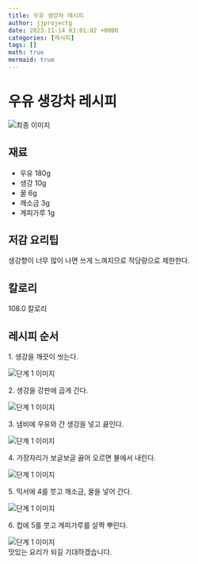 ```yaml
---
title: 우유 생강차 레시피
author: jjprojectg
date: 2023-11-14 03:01:02 +0000
categories: [레시피]
tags: []
math: true
mermaid: true
---
```

<meta name="og:type" content="website"/>
<meta charset="UTF-8"/>
<div class="header">
  <h1>우유 생강차 레시피</h1>
</div>

<div class="container my-4">
  <div class="row">
    <div class="col-12 col-md-6">
      <div class="recipe-image">
        <img src="http://www.foodsafetykorea.go.kr/uploadimg/20150524/20150524053243_1432456363204.jpg" class="step-image" alt="최종 이미지"/>
      </div>
    </div>
    <div class="col-12 col-md-6">
      <div class="ingredients">
        <h2>재료</h2>
        <ul class="card">
          <li> 우유 180g </li>
          <li>  생강 10g </li>
          <li>  꿀 6g </li>
          <li>  깨소금 3g </li>
          <li>  계피가루 1g </li>
</ul>
      </div>
    </div>
    <div class="col-12 col-md-6">
      <div class="ingredients">
        <h2>저감 요리팁</h2>
        <div class="card"> 
          <p>
            생강향이 너무 많이 나면 쓰게 느껴지므로 적당량으로 제한한다.
          </p>
        </div>
      </div>
      <div class="ingredients">
        <h2>칼로리</h2>
        <div class="card"> 
          <p>
            108.0 칼로리
          </p>
        </div>
      </div>
    </div>
  </div>

  <h2 class="my-4">레시피 순서</h2>
  <div class="card recipe-card">
    <div class="card-body recipe-step">
      <p class="card-text step-description">1. 생강을 깨끗이 씻는다.</p>
      <img src="http://www.foodsafetykorea.go.kr/uploadimg/cook/1055-1.jpg" alt="단계 1 이미지" class="step-image"/>
    </div>
  </div>
  <div class="card recipe-card">
    <div class="card-body recipe-step">
      <p class="card-text step-description">2. 생강을 강판에 곱게 간다.</p>
      <img src="http://www.foodsafetykorea.go.kr/uploadimg/cook/1055-2.jpg" alt="단계 1 이미지" class="step-image"/>
    </div>
  </div>
  <div class="card recipe-card">
    <div class="card-body recipe-step">
      <p class="card-text step-description">3. 냄비에 우유와 간 생강을 넣고 끓인다.</p>
      <img src="http://www.foodsafetykorea.go.kr/uploadimg/cook/1055-3.jpg" alt="단계 1 이미지" class="step-image"/>
    </div>
  </div>
  <div class="card recipe-card">
    <div class="card-body recipe-step">
      <p class="card-text step-description">4. 가장자리가 보글보글 끓어 오르면 불에서 내린다.</p>
      <img src="http://www.foodsafetykorea.go.kr/uploadimg/cook/1055-4.jpg" alt="단계 1 이미지" class="step-image"/>
    </div>
  </div>
  <div class="card recipe-card">
    <div class="card-body recipe-step">
      <p class="card-text step-description">5. 믹서에 4를 붓고 깨소금, 꿀을 넣어 간다.</p>
      <img src="http://www.foodsafetykorea.go.kr/uploadimg/cook/1055-5.jpg" alt="단계 1 이미지" class="step-image"/>
    </div>
  </div>
  <div class="card recipe-card">
    <div class="card-body recipe-step">
      <p class="card-text step-description">6. 컵에 5를 붓고 계피가루를 살짝 뿌린다.</p>
      <img src="http://www.foodsafetykorea.go.kr/uploadimg/cook/1055-6.jpg" alt="단계 1 이미지" class="step-image"/>
    </div>
  </div>

</div>
맛있는 요리가 되길 기대하겠습니다.
